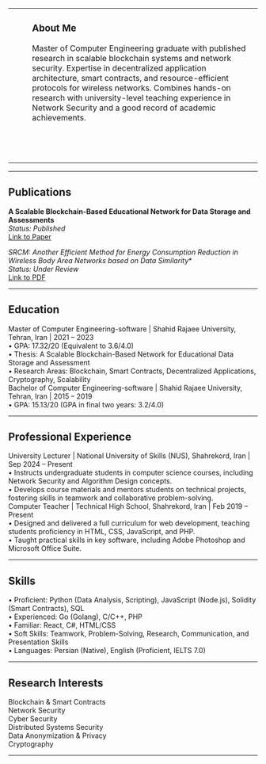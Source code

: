 <table style="border: none;">
<tr style="border: none;">
<td style="border: none; vertical-align: top; padding-right: 2em;">
<div class="profile-circle"></div>
</td>
<td style="border: none; vertical-align: top;">
  <h3>About Me</h3>
  <p>Master of Computer Engineering graduate with published research in scalable blockchain systems and network security. Expertise in decentralized application architecture, smart contracts, and resource-efficient protocols for wireless networks. Combines hands-on research with university-level teaching experience in Network Security and a good record of academic achievements.</p>
  
  <p style="font-size: 1.5em;">
    <a href="assets/cv.pdf" title="Download my CV"><i class="fas fa-file-pdf"></i></a> &nbsp;
    <a href="https://www.linkedin.com/in/maryam-fattahi-vanani/" title="LinkedIn"><i class="fab fa-linkedin"></i></a> &nbsp;
    <a href="https://t.me/maryam_fthv" title="Telegram"><i class="fab fa-telegram"></i></a> &nbsp;
    </p>

</td>
</tr>
</table>

---


## Publications

**A Scalable Blockchain-Based Educational Network for Data Storage and Assessments** <br>
*Status: Published* <br>
<a href="https://ieeexplore.ieee.org/document/10874538">Link to Paper</a>

**SRCM*: Another Efficient Method for Energy Consumption Reduction in Wireless Body Area Networks based on Data Similarity** <br>
*Status: Under Review* <br>
<a href="https://drive.google.com/file/d/1FU8a-mMhDuE62VjlYCZL1irYnKXvWnu1/view?usp=sharing">Link to PDF</a>

---


<h2> Education </h2>
Master of Computer Engineering-software | Shahid Rajaee University, Tehran, Iran | 2021 – 2023
<br>
•	GPA: 17.32/20 (Equivalent to 3.6/4.0)
<br>
•	Thesis: A Scalable Blockchain-Based Network for Educational Data Storage and Assessment
<br>
•	Research Areas: Blockchain, Smart Contracts, Decentralized Applications, Cryptography, Scalability
<br>
Bachelor of Computer Engineering-software | Shahid Rajaee University, Tehran, Iran | 2015 – 2019
<br>
•	GPA: 15.13/20 (GPA in final two years: 3.2/4.0)

---


<h2> Professional Experience </h2>
University Lecturer | National University of Skills (NUS), Shahrekord, Iran | Sep 2024 – Present
<br>
•	Instructs undergraduate students in computer science courses, including Network Security and Algorithm Design concepts.
<br>
•	Develops course materials and mentors students on technical projects, fostering skills in teamwork and collaborative problem-solving.
<br>
Computer Teacher | Technical High School, Shahrekord, Iran | Feb 2019 – Present
<br>
•	Designed and delivered a full curriculum for web development, teaching students proficiency in HTML, CSS, JavaScript, and PHP.
<br>
•	Taught practical skills in key software, including Adobe Photoshop and Microsoft Office Suite.

---


<h2> Skills </h2>
•	Proficient: Python (Data Analysis, Scripting), JavaScript (Node.js), Solidity (Smart Contracts), SQL
<br>
•	Experienced: Go (Golang), C/C++, PHP
<br>
•	Familiar: React, C#, HTML/CSS
<br>
•	Soft Skills: Teamwork, Problem-Solving, Research, Communication, and Presentation Skills
<br>
•	Languages: Persian (Native), English (Proficient, IELTS 7.0)

--- 

## Research Interests

Blockchain & Smart Contracts
<br>
Network Security
<br>
Cyber Security
<br>
Distributed Systems Security
<br>
Data Anonymization & Privacy
<br>
Cryptography

---
